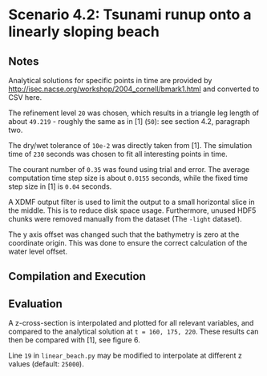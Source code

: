 # Scenario 4.2: Tsunami runup onto a linearly sloping beach

## Notes

Analytical solutions for specific points in time are provided by http://isec.nacse.org/workshop/2004_cornell/bmark1.html and converted to CSV here.

The refinement level `20` was chosen, which results in a triangle leg length of about `49.219‬` - roughly the same as in [1] (`50`): see section 4.2, paragraph two.

The dry/wet tolerance of `10e-2` was directly taken from [1]. The simulation time of `230` seconds was chosen to fit all interesting points in time.

The courant number of `0.35` was found using trial and error. The average computation time step size is about `0.0155` seconds, while the fixed time step size in [1] is `0.04` seconds.

A XDMF output filter is used to limit the output to a small horizontal slice in the middle. This is to reduce disk space usage. Furthermore, unused HDF5 chunks were removed manually from the dataset (The `-light` dataset).

The y axis offset was changed such that the bathymetry is zero at the coordinate origin. This was done to ensure the correct calculation of the water level offset.

## Compilation and Execution

## Evaluation

A z-cross-section is interpolated and plotted for all relevant variables, and compared to the analytical solution at `t = 160, 175, 220`. These results can then be compared with [1], see figure 6.

Line `19` in `linear_beach.py` may be modified to interpolate at different z values (default: `25000`).
